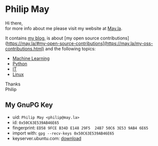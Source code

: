 # Philip May
Hi there,\
for more info about me please visit my website at [May.la](https://may.la/).

It contains [my blog](https://may.la/blog.html),
is about [my open source contributions](https://may.la/#my-open-source-contributions](https://may.la/my-oss-contributions.html) and
the following topics:

- [Machine Learning](https://may.la/machine-learning.html)
- [Python](https://may.la/python.html)
- [IT](https://may.la/it.html)
- [Linux](https://may.la/linux.html)

Thanks\
Philip

## My GnuPG Key
- uid: `Philip May <philip@may.la>`
- id: `0x50C63E539AB46E65`
- fingerprint: `ED58 9FCE B34D E148 29F5  24B7 50C6 3E53 9AB4 6E65`
- import with: `gpg --recv-keys 0x50C63E539AB46E65`
- keyserver.ubuntu.com: [download](https://keyserver.ubuntu.com/pks/lookup?search=0x50C63E539AB46E65&fingerprint=on&op=index)
